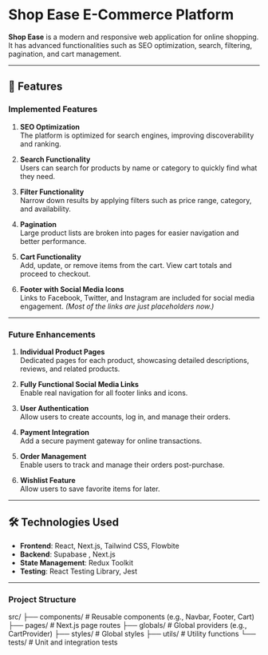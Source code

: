 # Shop Ease E-Commerce Platform

**Shop Ease** is a modern and responsive web application for online shopping. It has advanced functionalities such as SEO optimization, search, filtering, pagination, and cart management.

---

## 🌟 Features

### Implemented Features

1. **SEO Optimization**  
   The platform is optimized for search engines, improving discoverability and ranking.
2. **Search Functionality**  
   Users can search for products by name or category to quickly find what they need.
3. **Filter Functionality**  
   Narrow down results by applying filters such as price range, category, and availability.

4. **Pagination**  
   Large product lists are broken into pages for easier navigation and better performance.

5. **Cart Functionality**  
   Add, update, or remove items from the cart. View cart totals and proceed to checkout.

6. **Footer with Social Media Icons**  
   Links to Facebook, Twitter, and Instagram are included for social media engagement. _(Most of the links are just placeholders now.)_

---

### Future Enhancements

1. **Individual Product Pages**  
   Dedicated pages for each product, showcasing detailed descriptions, reviews, and related products.

2. **Fully Functional Social Media Links**  
   Enable real navigation for all footer links and icons.

3. **User Authentication**  
   Allow users to create accounts, log in, and manage their orders.

4. **Payment Integration**  
   Add a secure payment gateway for online transactions.

5. **Order Management**  
   Enable users to track and manage their orders post-purchase.

6. **Wishlist Feature**  
   Allow users to save favorite items for later.

---

## 🛠️ Technologies Used

- **Frontend**: React, Next.js, Tailwind CSS, Flowbite
- **Backend**: Supabase , Next.js
- **State Management**: Redux Toolkit
- **Testing**: React Testing Library, Jest

---

### Project Structure

src/
├── components/ # Reusable components (e.g., Navbar, Footer, Cart)
├── pages/ # Next.js page routes
├── globals/ # Global providers (e.g., CartProvider)
├── styles/ # Global styles
├── utils/ # Utility functions
└── tests/ # Unit and integration tests
